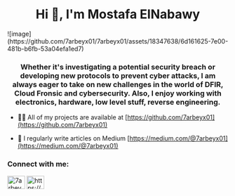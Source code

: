 <h1 align="center">Hi 👋, I'm Mostafa ElNabawy</h1>
<img>![image](https://github.com/7arbeyx01/7arbeyx01/assets/18347638/6d161625-7e00-481b-b6fb-53a04efa1ed7)</img>

<h3 align="center">Whether it's investigating a potential security breach or developing new protocols to prevent cyber attacks, I am always eager to take on new challenges in the world of DFIR, Cloud Fronsic and cybersecurity. Also, I enjoy working with electronics, hardware, low level stuff, reverse engineering.</h3>

- 👨‍💻 All of my projects are available at [https://github.com/7arbeyx01](https://github.com/7arbeyx01)

- 📝 I regularly write articles on Medium [https://medium.com/@7arbeyx01](https://medium.com/@7arbeyx01)

<h3 align="left">Connect with me:</h3>
<p align="left">
<a href="https://twitter.com/7arbeyx01" target="blank"><img align="center" src="https://raw.githubusercontent.com/rahuldkjain/github-profile-readme-generator/master/src/images/icons/Social/twitter.svg" alt="7arbeyx01" height="30" width="40" /></a>
<a href="https://linkedin.com/in/https://www.linkedin.com/in/mostafaelnabawy" target="blank"><img align="center" src="https://raw.githubusercontent.com/rahuldkjain/github-profile-readme-generator/master/src/images/icons/Social/linked-in-alt.svg" alt="https://www.linkedin.com/in/mostafaelnabawy" height="30" width="40" /></a>
</p>

